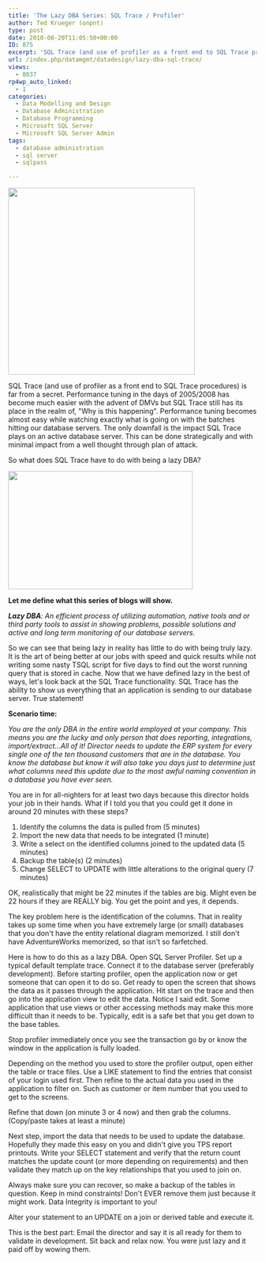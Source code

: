 ```yaml
---
title: 'The Lazy DBA Series: SQL Trace / Profiler'
author: Ted Krueger (onpnt)
type: post
date: 2010-08-20T11:05:50+00:00
ID: 875
excerpt: 'SQL Trace (and use of profiler as a front end to SQL Trace procedures) is far from a secret.  Performance tuning in the days of 2005/2008 has become much easier with the advent of DMVs but SQL Trace still has its place in the realm of, "Why is this happening".  Performance issues real-time and tuning becomes almost, easy while watching exactly what it going on with the batches hitting out database servers.  The only downfall is the impact SQL Trace plays on an active database server.  This can be done strategically and with minimal impact from a well thought through plan of attack.'
url: /index.php/datamgmt/datadesign/lazy-dba-sql-trace/
views:
  - 8037
rp4wp_auto_linked:
  - 1
categories:
  - Data Modelling and Design
  - Database Administration
  - Database Programming
  - Microsoft SQL Server
  - Microsoft SQL Server Admin
tags:
  - database administration
  - sql server
  - sqlpass

---
```

<div class="image_block">
  <img src="/wp-content/uploads/blogs/DataMgmt/lazydba.gif" alt="" title="" width="378" height="378" />
</div>

SQL Trace (and use of profiler as a front end to SQL Trace procedures) is far from a secret. Performance tuning in the days of 2005/2008 has become much easier with the advent of DMVs but SQL Trace still has its place in the realm of, "Why is this happening". Performance tuning becomes almost easy while watching exactly what is going on with the batches hitting our database servers. The only downfall is the impact SQL Trace plays on an active database server. This can be done strategically and with minimal impact from a well thought through plan of attack. 

So what does SQL Trace have to do with being a lazy DBA?

<div class="image_block">
  <img src="/wp-content/uploads/blogs/DataMgmt/lazydba_1.gif" alt="" title="" width="374" height="239" />
</div>

**Let me define what this series of blogs will show.**

_**Lazy DBA**: An efficient process of utilizing automation, native tools and or third party tools to assist in showing problems, possible solutions and active and long term monitoring of our database servers._

So we can see that being lazy in reality has little to do with being truly lazy. It is the art of being better at our jobs with speed and quick results while not writing some nasty TSQL script for five days to find out the worst running query that is stored in cache. Now that we have defined lazy in the best of ways, let's look back at the SQL Trace functionality. SQL Trace has the ability to show us everything that an application is sending to our database server. True statement! 

**Scenario time:**

_You are the only DBA in the entire world employed at your company. This means you are the lucky and only person that does reporting, integrations, import/extract...All of it! Director needs to update the ERP system for every single one of the ten thousand customers that are in the database. You know the database but know it will also take you days just to determine just what columns need this update due to the most awful naming convention in a database you have ever seen._ 

You are in for all-nighters for at least two days because this director holds your job in their hands. What if I told you that you could get it done in around 20 minutes with these steps?

  1. Identify the columns the data is pulled from (5 minutes)
  2. Import the new data that needs to be integrated (1 minute)
  3. Write a select on the identified columns joined to the updated data (5 minutes)
  4. Backup the table(s) (2 minutes)
  5. Change SELECT to UPDATE with little alterations to the original query (7 minutes)

OK, realistically that might be 22 minutes if the tables are big. Might even be 22 hours if they are REALLY big. You get the point and yes, it depends.

The key problem here is the identification of the columns. That in reality takes up some time when you have extremely large (or small) databases that you don't have the entity relational diagram memorized. I still don't have AdventureWorks memorized, so that isn't so farfetched. 

Here is how to do this as a lazy DBA. Open SQL Server Profiler. Set up a typical default template trace. Connect it to the database server (preferably development). Before starting profiler, open the application now or get someone that can open it to do so. Get ready to open the screen that shows the data as it passes through the application. Hit start on the trace and then go into the application view to edit the data. Notice I said edit. Some application that use views or other accessing methods may make this more difficult than it needs to be. Typically, edit is a safe bet that you get down to the base tables.

Stop profiler immediately once you see the transaction go by or know the window in the application is fully loaded. 

Depending on the method you used to store the profiler output, open either the table or trace files. Use a LIKE statement to find the entries that consist of your login used first. Then refine to the actual data you used in the application to filter on. Such as customer or item number that you used to get to the screens. 

Refine that down (on minute 3 or 4 now) and then grab the columns. (Copy/paste takes at least a minute)

Next step, import the data that needs to be used to update the database. Hopefully they made this easy on you and didn't give you TPS report printouts. Write your SELECT statement and verify that the return count matches the update count (or more depending on requirements) and then validate they match up on the key relationships that you used to join on. 

Always make sure you can recover, so make a backup of the tables in question. Keep in mind constraints! Don't EVER remove them just because it might work. Data Integrity is important to you!

Alter your statement to an UPDATE on a join or derived table and execute it.

This is the best part: Email the director and say it is all ready for them to validate in development. Sit back and relax now. You were just lazy and it paid off by wowing them.